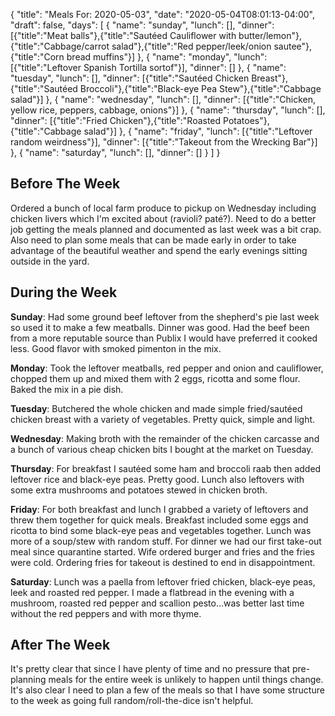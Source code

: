 {
    "title": "Meals For: 2020-05-03",
    "date": "2020-05-04T08:01:13-04:00",
    "draft": false,
    "days": [
        {
            "name": "sunday",
            "lunch": [],
            "dinner": [{"title":"Meat balls"},{"title":"Sautéed Cauliflower with butter/lemon"},{"title":"Cabbage/carrot salad"},{"title":"Red pepper/leek/onion sautee"},{"title":"Corn bread muffins"}]
        },
        {
            "name": "monday",
            "lunch": [{"title":"Leftover Spanish Tortilla sortof"}],
            "dinner": []
        },
        {
            "name": "tuesday",
            "lunch": [],
            "dinner": [{"title":"Sautéed Chicken Breast"},{"title":"Sautéed Broccoli"},{"title":"Black-eye Pea Stew"},{"title":"Cabbage salad"}]
        },
        {
            "name": "wednesday",
            "lunch": [],
            "dinner": [{"title":"Chicken, yellow rice, peppers, cabbage, onions"}]
        },
        {
            "name": "thursday",
            "lunch": [],
            "dinner": [{"title":"Fried Chicken"},{"title":"Roasted Potatoes"},{"title":"Cabbage salad"}]
        },
        {
            "name": "friday",
            "lunch": [{"title":"Leftover random weirdness"}],
            "dinner": [{"title":"Takeout from the Wrecking Bar"}]
        },
        {
            "name": "saturday",
            "lunch": [],
            "dinner": []
        }
    ]
}

## Before The Week

Ordered a bunch of local farm produce to pickup on Wednesday including chicken livers which I'm excited about (ravioli? paté?). Need to do a better job getting the meals planned and documented as last week was a bit crap. Also need to plan some meals that can be made early in order to take advantage of the beautiful weather and spend the early evenings sitting outside in the yard.

## During the Week

**Sunday**: Had some ground beef leftover from the shepherd's pie last week so used it to make a few meatballs. Dinner was good. Had the beef been from a more reputable source than Publix I would have preferred it cooked less. Good flavor with smoked pimenton in the mix. 

**Monday**: Took the leftover meatballs, red pepper and onion and cauliflower, chopped them up and mixed them with 2 eggs, ricotta and some flour. Baked the mix in a pie dish. 

**Tuesday**: Butchered the whole chicken and made simple fried/sautéed chicken breast with a variety of vegetables. Pretty quick, simple and light.

**Wednesday**: Making broth with the remainder of the chicken carcasse and a bunch of various cheap chicken bits I bought at the market on Tuesday.

**Thursday**: For breakfast I sautéed some ham and broccoli raab then added leftover rice and black-eye peas. Pretty good. Lunch also leftovers with some extra mushrooms and potatoes stewed in chicken broth.

**Friday**: For both breakfast and lunch I grabbed a variety of leftovers and threw them together for quick meals. Breakfast included some eggs and ricotta to bind some black-eye peas and vegetables together. Lunch was more of a soup/stew with random stuff. For dinner we had our first take-out meal since quarantine started. Wife ordered burger and fries and the fries were cold. Ordering fries for takeout is destined to end in disappointment.

**Saturday**: Lunch was a paella from leftover fried chicken, black-eye peas, leek and roasted red pepper. I made a flatbread in the evening with a mushroom, roasted red pepper and scallion pesto...was better last time without the red peppers and with more thyme.


## After The Week

It's pretty clear that since I have plenty of time and no pressure that pre-planning meals for the entire week is unlikely to happen until things change. It's also clear I need to plan a few of the meals so that I have some structure to the week as going full random/roll-the-dice isn't helpful.